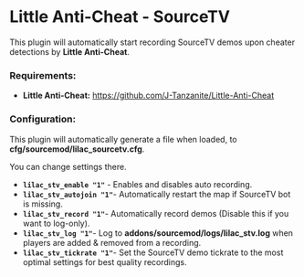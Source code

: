 # Little Anti-Cheat - SourceTV
This plugin will automatically start recording SourceTV demos upon cheater detections by **Little Anti-Cheat**.

### Requirements:
- **Little Anti-Cheat:** https://github.com/J-Tanzanite/Little-Anti-Cheat

### Configuration:
This plugin will automatically generate a file when loaded, to **cfg/sourcemod/lilac_sourcetv.cfg**.

You can change settings there.

- **`lilac_stv_enable "1"`** - Enables and disables auto recording.
- **`lilac_stv_autojoin "1"`**- Automatically restart the map if SourceTV bot is missing.
- **`lilac_stv_record "1"`**- Automatically record demos (Disable this if you want to log-only).
- **`lilac_stv_log "1"`**- Log to **addons/sourcemod/logs/lilac_stv.log** when players are added & removed from a recording.
- **`lilac_stv_tickrate "1"`**- Set the SourceTV demo tickrate to the most optimal settings for best quality recordings.
